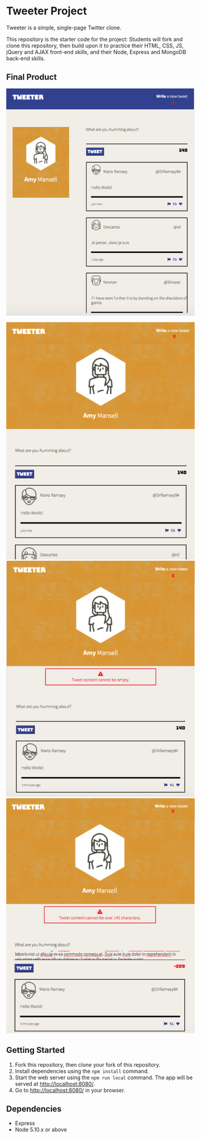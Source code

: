 # Tweeter Project

Tweeter is a simple, single-page Twitter clone.

This repository is the starter code for the project: Students will fork and clone this repository, then build upon it to practice their HTML, CSS, JS, jQuery and AJAX front-end skills, and their Node, Express and MongoDB back-end skills.

## Final Product

!["screenshot description"](https://github.com/KalkidanTaye/tweeter/blob/master/docs/screen-shot-1.png)

!["screenshot description"](https://github.com/KalkidanTaye/tweeter/blob/master/docs/screen-shot-2.png)
!["screenshot description"](https://github.com/KalkidanTaye/tweeter/blob/master/docs/screen-shot-3.png)
!["screenshot description"](https://github.com/KalkidanTaye/tweeter/blob/master/docs/screen-shot-4.png)

## Getting Started

1. Fork this repository, then clone your fork of this repository.
2. Install dependencies using the `npm install` command.
3. Start the web server using the `npm run local` command. The app will be served at <http://localhost:8080/>.
4. Go to <http://localhost:8080/> in your browser.

## Dependencies

- Express
- Node 5.10.x or above
